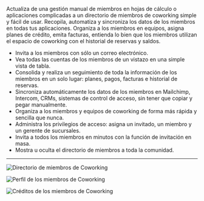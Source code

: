 Actualiza de una gestión manual de miembros en hojas de cálculo o aplicaciones complicadas a un directorio de miembros de coworking simple y fácil de usar. Recopila, automatiza y sincroniza los datos de los miembros en todas tus aplicaciones. Organiza a los miembros en equipos, asigna planes de crédito, emita facturas, entienda lo bien que los miembros utilizan el espacio de coworking con el historial de reservas y saldos.

- Invita a los miembros con sólo un correo electrónico.
- Vea todas las cuentas de los miembros de un vistazo en una simple vista de tabla.
- Consolida y realiza un seguimiento de toda la información de los miembros en un solo lugar: planes, pagos, facturas e historial de reservas.
- Sincroniza automáticamente los datos de los miembros en Mailchimp, Intercom, CRMs, sistemas de control de acceso, sin tener que copiar y pegar manualmente.
- Organiza a los miembros y equipos de coworking de forma más rápida y sencilla que nunca.
- Administra los privilegios de acceso: asigna un invitado, un miembro y un gerente de sucursales.
- Invita a todos los miembros en minutos con la función de invitación en masa.
- Mostra u oculta el directorio de miembros a toda la comunidad.

---

![Directorio de miembros de Coworking](https://d7ccq1i35b0cj.cloudfront.net/andcards-directory-members-light-en-1920-1200.png)

![Perfil de los miembros de Coworking](https://d7ccq1i35b0cj.cloudfront.net/andcards-directory-user-main-light-en-1920-1200.png)

![Créditos de los miembros de Coworking](https://d7ccq1i35b0cj.cloudfront.net/andcards-directory-credits-light-en-1920-1200.png)
